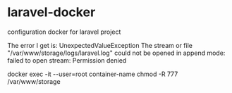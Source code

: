 # laravel-docker
configuration docker for laravel project



The error I get is: UnexpectedValueException The stream or file "/var/www/storage/logs/laravel.log" could not be opened in append mode: failed to open stream: Permission denied

docker exec -it --user=root container-name chmod -R 777 /var/www/storage
